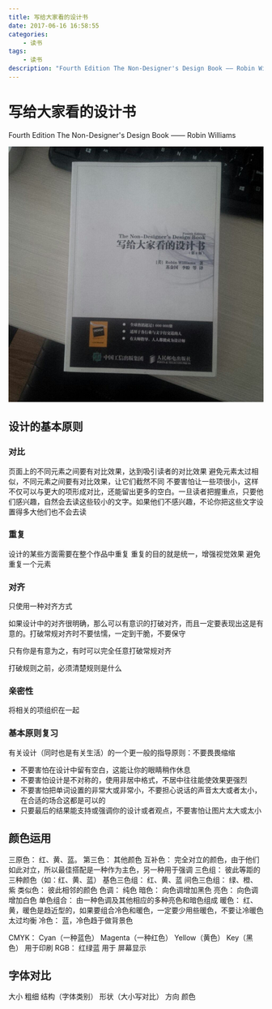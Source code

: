 ```yaml
---
title: 写给大家看的设计书
date: 2017-06-16 16:58:55
categories:
	- 读书
tags:
	- 读书
description: "Fourth Edition The Non-Designer's Design Book —— Robin Williams"
---
```


# 写给大家看的设计书

Fourth Edition The Non-Designer's Design Book —— Robin Williams

![image](2017-06-16-写给大家看的设计书/image.jpg)

## 设计的基本原则

### 对比

页面上的不同元素之间要有对比效果，达到吸引读者的对比效果
避免元素太过相似，不同元素之间要有对比效果，让它们截然不同
不要害怕让一些项很小，这样不仅可以与更大的项形成对比，还能留出更多的空白。一旦读者把握重点，只要他们感兴趣，自然会去读这些较小的文字。如果他们不感兴趣，不论你把这些文字设置得多大他们也不会去读

### 重复

设计的某些方面需要在整个作品中重复
重复的目的就是统一，增强视觉效果
避免重复一个元素

### 对齐

只使用一种对齐方式

如果设计中的对齐很明确，那么可以有意识的打破对齐，而且一定要表现出这是有意的。打破常规对齐时不要怯懦，一定到干脆，不要保守

只有你是有意为之，有时可以完全任意打破常规对齐

打破规则之前，必须清楚规则是什么

### 亲密性

将相关的项组织在一起

### 基本原则复习

有关设计（同时也是有关生活）的一个更一般的指导原则：不要畏畏缩缩

+ 不要害怕在设计中留有空白，这能让你的眼睛稍作休息
+ 不要害怕设计是不对称的，使用非居中格式，不居中往往能使效果更强烈
+ 不要害怕把单词设置的非常大或非常小，不要担心说话的声音太大或者太小，在合适的场合这都是可以的
+ 只要最后的结果能支持或强调你的设计或者观点，不要害怕让图片太大或太小

## 颜色运用

三原色： 红、黄、蓝。
第三色： 其他颜色
互补色： 完全对立的颜色，由于他们如此对立，所以最佳搭配是一种作为主色，另一种用于强调
三色组： 彼此等距的三种颜色（如：红、黄、蓝）
基色三色组： 红、黄、蓝
间色三色组： 绿、橙、紫
类似色： 彼此相邻的颜色
色调： 纯色
暗色： 向色调增加黑色
亮色： 向色调增加白色
单色组合： 由一种色调及其他相应的多种亮色和暗色组成
暖色： 红、黄，暖色是趋近型的，如果要组合冷色和暖色，一定要少用些暖色，不要让冷暖色太过均衡
冷色： 蓝，冷色趋于做背景色

CMYK： Cyan（一种蓝色） Magenta（一种红色） Yellow（黄色） Key（黑色） 用于印刷
RGB： 红绿蓝 用于 屏幕显示

## 字体对比

大小
粗细
结构（字体类别）
形状（大小写对比）
方向
颜色
